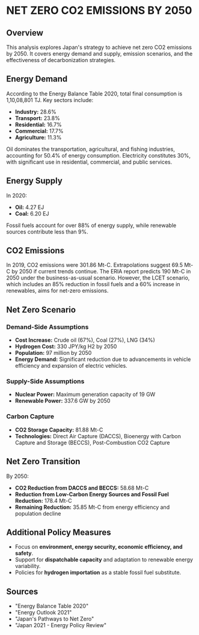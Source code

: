 # NET ZERO CO2 EMISSIONS BY 2050

## Overview

This analysis explores Japan's strategy to achieve net zero CO2 emissions by 2050. It covers energy demand and supply, emission scenarios, and the effectiveness of decarbonization strategies. 

## Energy Demand

According to the Energy Balance Table 2020, total final consumption is 1,10,08,801 TJ. Key sectors include:

- **Industry:** 28.6%
- **Transport:** 23.8%
- **Residential:** 16.7%
- **Commercial:** 17.7%
- **Agriculture:** 11.3%

Oil dominates the transportation, agricultural, and fishing industries, accounting for 50.4% of energy consumption. Electricity constitutes 30%, with significant use in residential, commercial, and public services. 

## Energy Supply

In 2020:
- **Oil:** 4.27 EJ
- **Coal:** 6.20 EJ

Fossil fuels account for over 88% of energy supply, while renewable sources contribute less than 9%.

## CO2 Emissions

In 2019, CO2 emissions were 301.86 Mt-C. Extrapolations suggest 69.5 Mt-C by 2050 if current trends continue. The ERIA report predicts 190 Mt-C in 2050 under the business-as-usual scenario. However, the LCET scenario, which includes an 85% reduction in fossil fuels and a 60% increase in renewables, aims for net-zero emissions.

## Net Zero Scenario

### Demand-Side Assumptions
- **Cost Increase:** Crude oil (67%), Coal (27%), LNG (34%)
- **Hydrogen Cost:** 330 JPY/kg H2 by 2050
- **Population:** 97 million by 2050
- **Energy Demand:** Significant reduction due to advancements in vehicle efficiency and expansion of electric vehicles.

### Supply-Side Assumptions
- **Nuclear Power:** Maximum generation capacity of 19 GW
- **Renewable Power:** 337.6 GW by 2050

### Carbon Capture
- **CO2 Storage Capacity:** 81.88 Mt-C
- **Technologies:** Direct Air Capture (DACCS), Bioenergy with Carbon Capture and Storage (BECCS), Post-Combustion CO2 Capture

## Net Zero Transition

By 2050:
- **CO2 Reduction from DACCS and BECCS:** 58.68 Mt-C
- **Reduction from Low-Carbon Energy Sources and Fossil Fuel Reduction:** 178.4 Mt-C
- **Remaining Reduction:** 35.85 Mt-C from energy efficiency and population decline

## Additional Policy Measures

- Focus on **environment, energy security, economic efficiency, and safety**.
- Support for **dispatchable capacity** and adaptation to renewable energy variability.
- Policies for **hydrogen importation** as a stable fossil fuel substitute.

## Sources

- "Energy Balance Table 2020"
- "Energy Outlook 2021"
- "Japan's Pathways to Net Zero"
- "Japan 2021 - Energy Policy Review"
